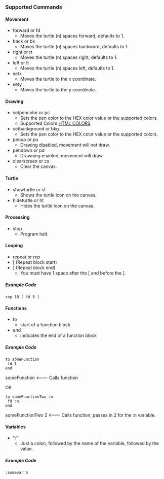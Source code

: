 ### Supported Commands

#### Movement
* forward or fd
    - Moves the turtle (n) spaces forward, defaults to 1.
* back or bk 
    - Moves the turtle (n) spaces backward, defaults to 1.
* right or rt 
    - Moves the turtle (n) spaces right, defaults to 1.
* left or lt 
    - Moves the turtle (n) spaces left, defaults to 1.
* setx
    - Moves the turtle to the x coordinate.
* sety
    - Moves the turtle to the y coordinate.

#### Drawing
* setpencolor or pc
    - Sets the pen color to the HEX color value or the supported colors.
    - Supported Colors [HTML COLORS](http://www.computerhope.com/htmcolor.htm)
* setbackground or bkg
    - Sets the pen color to the HEX color value or the supported colors.
* penup or pu
    - Drawing disabled, movement will not draw. 
* pendown or pd
    - Drawning enabled, movement will draw.
* clearscreen or cs
    - Clear the canvas.

#### Turtle
* showturtle or st
    - Shows the turtle icon on the canvas.
* hideturtle or ht
    - Hides the turtle icon on the canvas.

#### Processing ####
* stop
    - Program halt.

#### Looping
* repeat or rep
* [  (Repeat block start)
* ] (Repeat block end) 
    - You must have 1 space after the [ and before the ]. 

##### Example Code

    rep 10 [ fd 5 ] 

#### Functions
* to
    - start of a function block
* end 
    - indicates the end of a function block

##### Example Code

    to someFunction 
     fd 1
    end

someFunction   <--- Calls function

OR

    to someFunctionTwo :n
     fd :n
    end

someFunctionTwo 2  <--- Calls function, passes in 2 for the :n variable. 

#### Variables
* ":"
    - Just a colon, followed by the name of the variable, followed by the value.

##### Example Code

    :somevar 5

